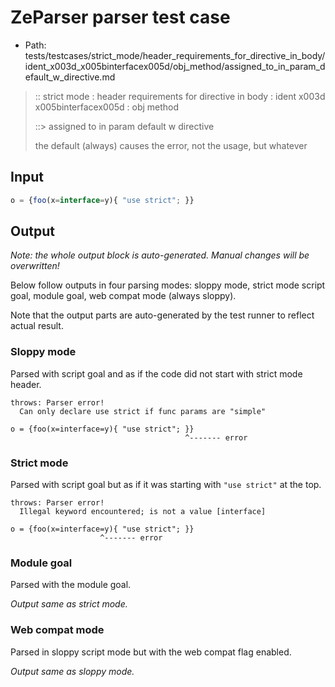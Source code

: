 # ZeParser parser test case

- Path: tests/testcases/strict_mode/header_requirements_for_directive_in_body/ident_x003d_x005binterfacex005d/obj_method/assigned_to_in_param_default_w_directive.md

> :: strict mode : header requirements for directive in body : ident x003d x005binterfacex005d : obj method
>
> ::> assigned to in param default w directive
>
> the default (always) causes the error, not the usage, but whatever

## Input


`````js
o = {foo(x=interface=y){ "use strict"; }}
`````

## Output

_Note: the whole output block is auto-generated. Manual changes will be overwritten!_

Below follow outputs in four parsing modes: sloppy mode, strict mode script goal, module goal, web compat mode (always sloppy).

Note that the output parts are auto-generated by the test runner to reflect actual result.

### Sloppy mode

Parsed with script goal and as if the code did not start with strict mode header.

`````
throws: Parser error!
  Can only declare use strict if func params are "simple"

o = {foo(x=interface=y){ "use strict"; }}
                                       ^------- error
`````

### Strict mode

Parsed with script goal but as if it was starting with `"use strict"` at the top.

`````
throws: Parser error!
  Illegal keyword encountered; is not a value [interface]

o = {foo(x=interface=y){ "use strict"; }}
                    ^------- error
`````


### Module goal

Parsed with the module goal.

_Output same as strict mode._

### Web compat mode

Parsed in sloppy script mode but with the web compat flag enabled.

_Output same as sloppy mode._
